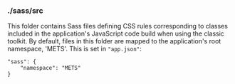 ### ./sass/src

This folder contains Sass files defining CSS rules corresponding to classes
included in the application's JavaScript code build when using the classic toolkit.
By default, files in this folder are mapped to the application's root namespace, 'METS'.
This is set in `"app.json"`:

    "sass": {
        "namespace": "METS"
    }